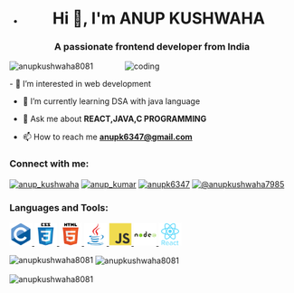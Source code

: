 

- <h1 align="center">Hi 👋, I'm ANUP KUSHWAHA</h1>
<h3 align="center">A passionate frontend developer from India</h3>
<img align="right" alt="coding" width="300px" src="https://cdn.dribbble.com/users/1162077/screenshots/3848914/programmer.gif">

<p align="left"> <img src="https://komarev.com/ghpvc/?username=anupkushwaha8081&label=Profile%20views&color=0e75b6&style=flat" alt="anupkushwaha8081" /> </p>
- 👀 I’m interested in web development

- 🌱 I’m currently learning DSA with java language

- 💬 Ask me about **REACT,JAVA,C PROGRAMMING**

- 📫 How to reach me **anupk6347@gmail.com**

<h3 align="left">Connect with me:</h3>
<p align="left">
<a href="https://www.linkedin.com/feed/" target="blank"><img align="center" src="https://raw.githubusercontent.com/rahuldkjain/github-profile-readme-generator/master/src/images/icons/Social/linked-in-alt.svg" alt="anup_kushwaha" height="30" width="40" /></a>
<a href="https://fb.com/anup_kumar" target="blank"><img align="center" src="https://raw.githubusercontent.com/rahuldkjain/github-profile-readme-generator/master/src/images/icons/Social/facebook.svg" alt="anup_kumar" height="30" width="40" /></a>
<a href="https://instagram.com/anupk6347" target="blank"><img align="center" src="https://raw.githubusercontent.com/rahuldkjain/github-profile-readme-generator/master/src/images/icons/Social/instagram.svg" alt="anupk6347" height="30" width="40" /></a>
<a href="https://www.youtube.com/@anupkushwaha7985" target="blank"><img align="center" src="https://raw.githubusercontent.com/rahuldkjain/github-profile-readme-generator/master/src/images/icons/Social/youtube.svg" alt="@anupkushwaha7985" height="30" width="40" /></a>
</p>

<h3 align="left">Languages and Tools:</h3>
<p align="left"> <a href="https://www.cprogramming.com/" target="_blank" rel="noreferrer"> 
<img src="https://raw.githubusercontent.com/devicons/devicon/master/icons/c/c-original.svg" alt="c" width="40" height="40"/> </a> <a href="https://www.w3schools.com/css/" target="_blank" rel="noreferrer"> <img src="https://raw.githubusercontent.com/devicons/devicon/master/icons/css3/css3-original-wordmark.svg" alt="css3" width="40" height="40"/> </a> <a href="https://www.w3.org/html/" target="_blank" rel="noreferrer"> <img src="https://raw.githubusercontent.com/devicons/devicon/master/icons/html5/html5-original-wordmark.svg" alt="html5" width="40" height="40"/> </a> <a href="https://www.java.com" target="_blank" rel="noreferrer"> <img src="https://raw.githubusercontent.com/devicons/devicon/master/icons/java/java-original.svg" alt="java" width="40" height="40"/> </a> <a href="https://developer.mozilla.org/en-US/docs/Web/JavaScript" target="_blank" rel="noreferrer"> <img src="https://raw.githubusercontent.com/devicons/devicon/master/icons/javascript/javascript-original.svg" alt="javascript" width="40" height="40"/> </a> <a href="https://nodejs.org" target="_blank" rel="noreferrer"> <img src="https://raw.githubusercontent.com/devicons/devicon/master/icons/nodejs/nodejs-original-wordmark.svg" alt="nodejs" width="40" height="40"/> </a> <a href="https://reactjs.org/" target="_blank" rel="noreferrer"> <img src="https://raw.githubusercontent.com/devicons/devicon/master/icons/react/react-original-wordmark.svg" alt="react" width="40" height="40"/> </a> </p>

<p><img align="left" src="https://github-readme-stats.vercel.app/api/top-langs?username=anupkushwaha8081&show_icons=true&locale=en&layout=compact" alt="anupkushwaha8081" /></p>

<p>&nbsp;<img align="center" src="https://github-readme-stats.vercel.app/api?username=anupkushwaha8081&show_icons=true&locale=en" alt="anupkushwaha8081" /></p>

<p><img align="center" src="https://github-readme-streak-stats.herokuapp.com/?user=anupkushwaha8081&" alt="anupkushwaha8081" /></p>
